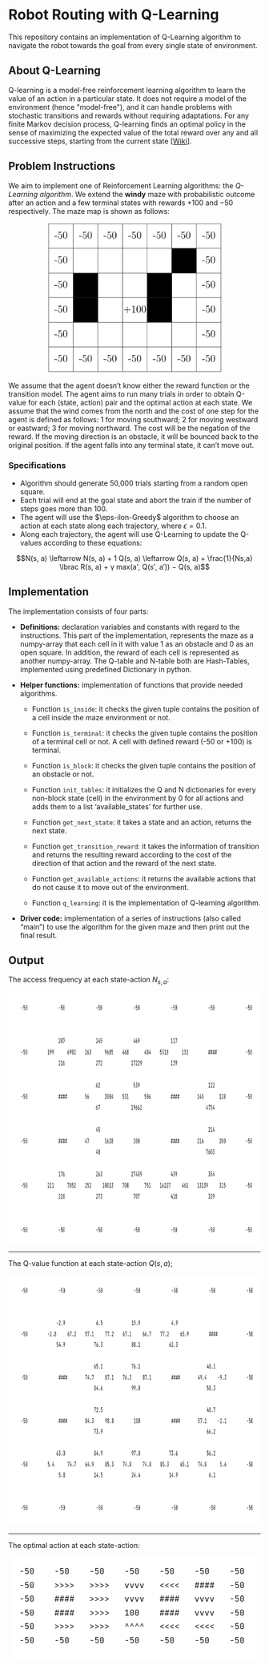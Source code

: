 # Robot Routing with Q-Learning
This repository contains an implementation of Q-Learning algorithm to navigate the robot towards the goal from every single state of environment.

## About Q-Learning
Q-learning is a model-free reinforcement learning algorithm to learn the value of an action in a particular state. It does not require a model of the environment (hence "model-free"), and it can handle problems with stochastic transitions and rewards without requiring adaptations. For any finite Markov decision process, Q-learning finds an optimal policy in the sense of maximizing the expected value of the total reward over any and all successive steps, starting from the current state [[Wiki](https://en.wikipedia.org/wiki/Q-learning)].

## Problem Instructions
We aim to implement one of Reinforcement Learning algorithms: the _Q-Learning algorithm_. We extend the **windy** maze with probabilistic outcome after an action and a few terminal states with rewards +100 and −50 respectively. The maze map is shown as follows:

<p align='center'>
  <img height="300" alt="genetic-example" src="README.imgs/maze.png">
</p>

We assume that the agent doesn’t know either the reward function or the transition model. 
The agent aims to run many trials in order to obtain Q-value for each (state, action) pair and the optimal action at each state.
We assume that the wind comes from the north and the cost of one step for the agent is defined as follows: 
1 for moving southward; 2 for moving westward or eastward; 3 for moving northward. The cost will be the negation of the reward.
If the moving direction is an obstacle, it will be bounced back to the original position. If the agent falls into any terminal state, it can’t move out.

### Specifications
- Algorithm should generate 50,000 trials starting from a random open square.
- Each trial will end at the goal state and abort the train if the number of steps goes more than 100.
- The agent will use the $\eps-ilon-Greedy$ algorithm to choose an action at each state along each trajectory, where $\epsilon = 0.1$.
- Along each trajectory, the agent will use Q-Learning to update the Q-values according to these equations:
```math
N(s, a) \leftarrow N(s, a) + 1
Q(s, a) \leftarrow Q(s, a) + \frac{1}{Ns,a} \lbrac R(s, a) + γ max(a', Q(s′, a′)) − Q(s, a)
```

## Implementation
The implementation consists of four parts:
- **Definitions:** declaration variables and constants with regard to the instructions. This part of the implementation, represents the maze as a numpy-array that each cell in it with value 1 as an obstacle and 0 as an open square. In addition, the reward of each cell is represented as another numpy-array. The Q-table and N-table both are Hash-Tables, implemented using predefined Dictionary in python.

- **Helper functions:** implementation of functions that provide needed algorithms.
  - Function `is_inside`: it checks the given tuple contains the position of a cell inside the maze environment or not.

  - Function `is_terminal`: it checks the given tuple contains the position of a terminal cell or not. A cell with defined reward (-50 or +100) is terminal.

  - Function `is_block`: it checks the given tuple contains the position of an obstacle or not.

  - Function `init_tables`: it initializes the Q and N dictionaries for every non-block state (cell) in the environment by 0 for all actions and adds them to a list ‘available_states’ for further use.

  - Function `get_next_state`: it takes a state and an action, returns the next state.

  - Function `get_transition_reward`: it takes the information of transition and returns the resulting reward according to the cost of the direction of that action and the reward of the next state.

  - Function `get_available_actions`: it returns the available actions that do not cause it to move out of the environment.

  - Function `q_learning`: it is the implementation of Q-learning algorithm.

- **Driver code:** implementation of a series of instructions (also called “main”) to use the algorithm for the given maze and then print out the final result.

## Output
The access frequency at each state-action $N_{s,a}$:

<p align='center'>
  <img height="500" alt="genetic-example" src="README.imgs/N.png">
</p>
<hr>

The Q-value function at each state-action $Q(s, a)$;

<p align='center'>
  <img height="500" alt="genetic-example" src="README.imgs/Q.png">
</p>
<hr>


The optimal action at each state-action:

<p align='center'>
  <img alt="genetic-example" src="README.imgs/navs.png">
</p>